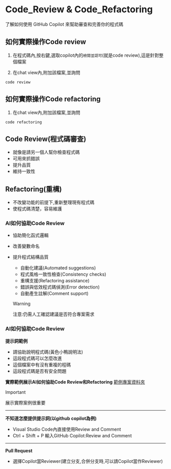 # Code_Review & Code_Refactoring

了解如何使用 GitHub Copilot 來幫助審查和完善你的程式碼

## 如何實際操作Code review

1. 在程式碼內,按右鍵,選取copilot內的`檢閱並認可`(就是code review),這是針對整個檔案

2. 在chat view內,附加該檔案,並詢問

```prompt
code review
```

## 如何實際操作Code refactoring

1. 在chat view內,附加該檔案,並詢問

```prompt
code refactoring
```


## Code Review(程式碼審查)

- 就像是請另一個人幫你檢查程式碼
- 可用來抓錯誤
- 提升品質
- 維持一致性


## Refactoring(重構)

- 不改變功能的前提下,重新整理現有程式碼
- 使程式碼清楚，容易維護

### AI如何協助Code Review

- 協助簡化函式邏輯
- 改善變數命名
- 提升程式結構品質
	- 自動化建議(Automated suggestions)
	- 程式風格一致性檢查(Consistency checks)
	- 重構支援(Refactoring assistance)
	- 錯誤與低效程式碼偵測(Error detection)
	- 自動產生註解(Comment support)
	
	> [!WARNING]
	> 注意:仍需人工確認建議是否符合專案需求
	
### AI如何協助Code Review

**提示詞範例**

- 請協助說明程式碼(黃色小鴨說明法)
- 這段程式碼可以怎麼改進
- 這個檔案中有沒有重複的程碼
- 這段程式碼是否有安全問題

**實際範例展示AI如何協助Code Review和Refactoring**
[範例專案資料夾](./src)

> [!IMPORTANT]
> 展示實際案例很重要

---

**不知道怎麼提供提示詞(以github copilot為例)**

- Visual Studio Code內直接使用Review and Comment
- Ctrl + Shift + P 輸入GitHub Copilot:Review and Comment

---

**Pull Request**

- 選擇Copilot當Reviewer(建立分支,合併分支時,可以請Copilot當作Reviewer)



